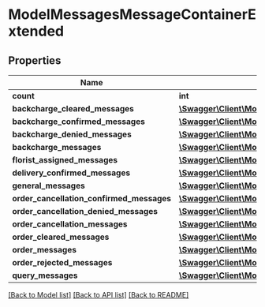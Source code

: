 # ModelMessagesMessageContainerExtended

## Properties
Name | Type | Description | Notes
------------ | ------------- | ------------- | -------------
**count** | **int** |  | [optional] 
**backcharge_cleared_messages** | [**\Swagger\Client\Model\ModelMessagesBackchargeClearedMessage[]**](ModelMessagesBackchargeClearedMessage.md) |  | [optional] 
**backcharge_confirmed_messages** | [**\Swagger\Client\Model\ModelMessagesBackchargeConfirmedMessage[]**](ModelMessagesBackchargeConfirmedMessage.md) |  | [optional] 
**backcharge_denied_messages** | [**\Swagger\Client\Model\ModelMessagesBackchargeDeniedMessage[]**](ModelMessagesBackchargeDeniedMessage.md) |  | [optional] 
**backcharge_messages** | [**\Swagger\Client\Model\ModelMessagesBackchargeMessage[]**](ModelMessagesBackchargeMessage.md) |  | [optional] 
**florist_assigned_messages** | [**\Swagger\Client\Model\ModelMessagesFloristAssignedMessage[]**](ModelMessagesFloristAssignedMessage.md) |  | [optional] 
**delivery_confirmed_messages** | [**\Swagger\Client\Model\ModelMessagesDeliveryConfirmedMessage[]**](ModelMessagesDeliveryConfirmedMessage.md) |  | [optional] 
**general_messages** | [**\Swagger\Client\Model\ModelMessagesGeneralMessage[]**](ModelMessagesGeneralMessage.md) |  | [optional] 
**order_cancellation_confirmed_messages** | [**\Swagger\Client\Model\ModelMessagesOrderCancellationConfirmedMessage[]**](ModelMessagesOrderCancellationConfirmedMessage.md) |  | [optional] 
**order_cancellation_denied_messages** | [**\Swagger\Client\Model\ModelMessagesOrderCancellationDeniedMessage[]**](ModelMessagesOrderCancellationDeniedMessage.md) |  | [optional] 
**order_cancellation_messages** | [**\Swagger\Client\Model\ModelMessagesOrderCancellationMessage[]**](ModelMessagesOrderCancellationMessage.md) |  | [optional] 
**order_cleared_messages** | [**\Swagger\Client\Model\ModelMessagesOrderClearedMessage[]**](ModelMessagesOrderClearedMessage.md) |  | [optional] 
**order_messages** | [**\Swagger\Client\Model\ModelMessagesOrderMessageWithProduct[]**](ModelMessagesOrderMessageWithProduct.md) |  | [optional] 
**order_rejected_messages** | [**\Swagger\Client\Model\ModelMessagesOrderRejectedMessage[]**](ModelMessagesOrderRejectedMessage.md) |  | [optional] 
**query_messages** | [**\Swagger\Client\Model\ModelMessagesQueryMessage[]**](ModelMessagesQueryMessage.md) |  | [optional] 

[[Back to Model list]](../README.md#documentation-for-models) [[Back to API list]](../README.md#documentation-for-api-endpoints) [[Back to README]](../README.md)


